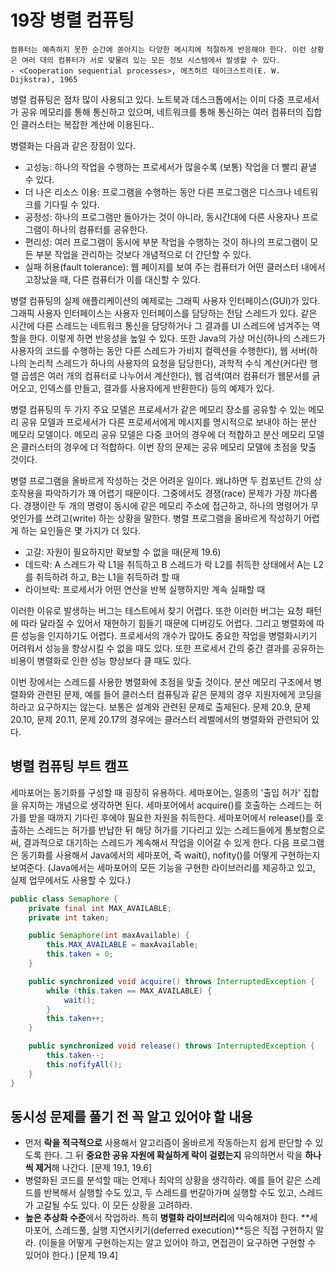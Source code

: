 # 19장 병렬 컴퓨팅

```text
컴퓨터는 예측하지 못한 순간에 쏟아지는 다양한 메시지에 적절하게 반응해야 한다. 이런 상황은 여러 대의 컴퓨터가 서로 맞물려 있는 모든 정보 시스템에서 발생할 수 있다.
- <Cooperation sequential processes>, 에츠허르 데이크스트라(E. W. Dijkstra), 1965
```

병렬 컴퓨팅은 점차 많이 사용되고 있다. 노트북과 데스크톱에서는 이미 다중 프로세서가 공유 메모리를 통해 통신하고 있으며, 네트워크를 통해 통신하는 여러 컴퓨터의 집합인 클러스터는 복잡한 계산에 이용된다..

병렬화는 다음과 같은 장점이 있다.

- 고성능: 하나의 작업을 수행하는 프로세서가 많을수록 (보통) 작업을 더 빨리 끝낼 수 있다.
- 더 나은 리소스 이용: 프로그램을 수행하는 동안 다른 프로그램은 디스크나 네트워크를 기다릴 수 있다.
- 공정성: 하나의 프로그램만 돌아가는 것이 아니라, 동시간대에 다른 사용자나 프로그램이 하나의 컴퓨터를 공유한다.
- 편리성: 여러 프로그램이 동시에 부분 작업을 수행하는 것이 하나의 프로그램이 모든 부분 작업을 관리하는 것보다 개념적으로 더 간단할 수 있다.
- 실패 허용(fault tolerance): 웹 페이지를 보여 주는 컴퓨터가 어떤 클러스터 내에서 고장났을 때, 다른 컴퓨터가 이를 대신할 수 있다.

병렬 컴퓨팅의 실제 애플리케이션의 예제로는 그래픽 사용자 인터페이스(GUI)가 있다. 그래픽 사용자 인터페이스는 사용자 인터페이스를 담당하는 전담 스레드가 있다. 같은 시간에 다른 스레드는 네트워크 통신을 담당하거나 그 결과를 UI 스레드에 넘겨주는 역할을 한다. 이렇게 하면 반응성을 높일 수 있다. 또한 Java의 가상 머신(하나의 스레드가 사용자의 코드를 수행하는 동안 다른 스레드가 가비지 컬렉션을 수행한다), 웹 서버(하나의 논리적 스레드가 하나의 사용자의 요청을 담당한다), 과학적 수식 계산(커다란 행렬 곱셈은 여러 개의 컴퓨터로 나누어서 계산한다), 웹 검색(여러 컴퓨터가 웹문서를 긁어오고, 인덱스를 만들고, 결과를 사용자에게 반환한다) 등의 예제가 있다.

병렬 컴퓨팅의 두 가지 주요 모델은 프로세서가 같은 메모리 장소를 공유할 수 있는 메모리 공유 모델과 프로세서가 다른 프로세서에게 메시지를 명시적으로 보내야 하는 분산 메모리 모델이다. 메모리 공유 모델은 다중 코어의 경우에 더 적합하고 분산 메모리 모델은 클러스터의 경우에 더 적합하다. 이번 장의 문제는 공유 메모리 모델에 초점을 맞출 것이다.

병렬 프로그램을 올바르게 작성하는 것은 어려운 일이다. 왜냐하면 두 컴포넌트 간의 상호작용을 파악하기가 꽤 어렵기 때문이다. 그중에서도 경쟁(race) 문제가 가장 까다롭다. 경쟁이란 두 개의 명령이 동시에 같은 메모리 주소에 접근하고, 하나의 명령어가 무엇인가를 쓰려고(write) 하는 상황을 말한다. 병렬 프로그램을 올바르게 작성하기 어렵게 하는 요인들은 몇 가지가 더 있다.

- 고갈: 자원이 필요하지만 확보할 수 없을 때(문제 19.6)
- 데드락: A 스레드가 락 L1을 취득하고 B 스레드가 락 L2를 취득한 상태에서 A는 L2를 취득하려 하고, B는 L1을 취득하려 할 때
- 라이브락: 프로세서가 어떤 연산을 반복 실행하지만 계속 실패할 때

이러한 이유로 발생하는 버그는 테스트에서 찾기 어렵다. 또한 이러한 버그는 요청 패턴에 따라 달라질 수 있어서 재현하기 힘들기 때문에 디버깅도 어렵다. 그리고 병렬화에 따른 성능을 인지하기도 어렵다. 프로세서의 개수가 많아도 중요한 작업을 병렬화시키기 어려워서 성능을 향상시킬 수 없을 때도 있다. 또한 프로세서 간의 중간 결과를 공유하는 비용이 병렬화로 인한 성능 향상보다 클 때도 있다.

이번 장에서는 스레드를 사용한 병렬화에 초점을 맞출 것이다. 분산 메모리 구조에서 병렬화와 관련된 문제, 예를 들어 클러스터 컴퓨팅과 같은 문제의 경우 지원자에게 코딩을 하라고 요구하지는 않는다. 보통은 설계와 관련된 문제로 출제된다. 문제 20.9, 문제 20.10, 문제 20.11, 문제 20.17의 경우에는 클러스터 레벨에서의 병렬화와 관련되어 있다.

## 병렬 컴퓨팅 부트 캠프

세마포어는 동기화를 구성할 때 굉장히 유용하다. 세마포어는, 일종의 '출입 허가' 집합을 유지하는 개념으로 생각하면 된다. 세마포어에서 acquire()를 호출하는 스레드는 허가를 받을 때까지 기다린 후에야 필요한 자원을 취득한다. 세마포어에서 release()를 호출하는 스레드는 허가를 반납한 뒤 해당 허가를 기다리고 있는 스레드들에게 통보함으로써, 결과적으로 대기하는 스레드가 계속해서 작업을 이어갈 수 있게 한다. 다음 프로그램은 동기화를 사용해서 Java에서의 세마포어, 즉 wait(), nofity()를 어떻게 구현하는지 보여준다. (Java에서는 세마포어의 모든 기능을 구현한 라이브러리를 제공하고 있고, 실제 업무에서도 사용할 수 있다.)

```java
public class Semaphore {
    private final int MAX_AVAILABLE;
    private int taken;

    public Semaphore(int maxAvailable) {
        this.MAX_AVAILABLE = maxAvailable;
        this.taken = 0;
    }

    public synchronized void acquire() throws InterruptedException {
        while (this.taken == MAX_AVAILABLE) {
            wait();
        }
        this.taken++;
    }

    public synchronized void release() throws InterruptedException {
        this.taken--;
        this.nofifyAll();
    }
}
```

## 동시성 문제를 풀기 전 꼭 알고 있어야 할 내용

- 먼저 **락을 적극적으로** 사용해서 알고리즘이 올바르게 작동하는지 쉽게 판단할 수 있도록 한다. 그 뒤 **중요한 공유 자원에 확실하게 락이 걸렸는지** 유의하면서 락을 **하나씩 제거**해 나간다. [문제 19.1, 19.6]
- 병렬화된 코드를 분석할 때는 언제나 최악의 상황을 생각하라. 예를 들어 같은 스레드를 반복해서 실행할 수도 있고, 두 스레드를 번갈아가며 실행할 수도 있고, 스레드가 고갈될 수도 있다. 이 모든 상황을 고려하라.
- **높은 추상화 수준**에서 작업하라. 특히 **병렬화 라이브러리**에 익숙해져야 한다. **세마포어, 스레드풀, 실행 지연시키기(deferred execution)**등은 직접 구현하지 말라. (이들을 어떻게 구현하는지는 알고 있어야 하고, 면접관이 요구하면 구현할 수 있어야 한다.) [문제 19.4]

